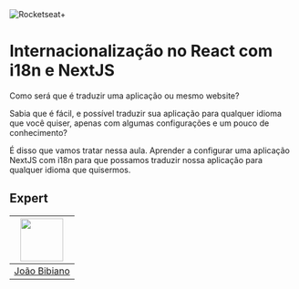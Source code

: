 <img src="https://drive.google.com/uc?id=1XPWLjUo2-j8iGw07ALcxu7oqJ3nkl2Ho" alt="Rocketseat+"/>

# Internacionalização no React com i18n e NextJS

Como será que é traduzir uma aplicação ou mesmo website?

Sabia que é fácil, e possível traduzir sua aplicação para qualquer idioma que você quiser, apenas com algumas configurações e um pouco de conhecimento?

É disso que vamos tratar nessa aula. Aprender a configurar uma aplicação NextJS com i18n para que possamos traduzir nossa aplicação para qualquer idioma que quisermos.

## Expert

| [<img src="https://avatars.githubusercontent.com/u/29175815?s=400&u=0fee7695511e1dfabdf5eaacd405853d4e69745c&v=4" width="75px;"/>](https://github.com/joaovbibiano) |
| :-----------------------------------------------------------------------------------------------------------------------------------------------------------------: |
|                                                           [João Bibiano](https://github.com/joaovbibiano)                                                           |
